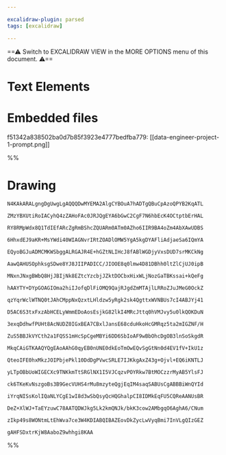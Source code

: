 ```yaml
---

excalidraw-plugin: parsed
tags: [excalidraw]

---
```

==⚠  Switch to EXCALIDRAW VIEW in the MORE OPTIONS menu of this document. ⚠==


# Text Elements

# Embedded files
f51342a838502ba0d7b85f3923e4777bedfba779: [[data-engineer-project-1-prompt.png]]

%%
# Drawing
```compressed-json
N4KAkARALgngDgUwgLgAQQQDwMYEMA2AlgCYBOuA7hADTgQBuCpAzoQPYB2KqATL

ZMzYBXUtiRoIACyhQ4zZAHoFAc0JRJQgEYA6bGwC2CgF7N6hbEcK4OCtptbErHAL

RY8RMpWdx8Q1TdIEfARcZgRmBShcZQUARm0ATm0AZho6IIR9BA4oZm4AbXAwUDBS

6HhxdEJ9aKR+MsYWdi40WIAGNvrIRtZOADlOMW5YgA5kgDYAFliAdjaeSa6IQmYA

EQyoBGJuADMCMKWSbggALRGAJR4E+hGZtNLIHcJ8fABlWGDjyVxsDUD7srMKCkNg

AawQAHUSOphksgSDwe8YJ8JIIPADICC/JIOOE8q0lmw4D81DBhh0ltZlCjUJ0ipB

MNxnJNxgBWbQ8HjJBIjNk8EZtcYzcbjJZktDOCbxHixWLjNozGaTBKssai+kQeFg

hAAYTY+DYpGOAGIOma2hiIJofqDlFiOMQ9QajRJgdZmMTAjlLRRoZJuJMeG0OckZ

qzYqrWclWTNQ0tJAhCMppNxQzxtLHldzw5yRgk2sk4QgttxWVNBUs7cI4ABJYj41

D5AC6S3txFxzAbHCELyWmmEDoAosEsjkG82lkI4MRcJttq0hVMJvy5u0lkQOKDuN

3exqDdhwfPUHt8AcNUDZ0IGxBEA7CBxlJansE68cduHkoHcGMRqz5ta2mIGZNF/H

ZuS5BBJkVYCth2a1FQSS1mHcSpCgeMBYi6DD6SbIoAF9wBbOhcDgOB3lnSoSkgdR

MkqCAiGTKAAQYQgEAoAAhG0qyEB0nUNE0dkEoTmOwEQvSgGtNn0d4EV1fV+IkU1z

QteoIFE0hxMkzJOIPbjePkl10DdDgPVwcSRLE7IJKkgAxZ43g+Ojvl+EQ6iKNTLJ

yLTpOBbUoWIGECXc9TNKkmTtSRGlNX1I5VJCqzvPOYRkw7BtMOCzzrMyAB5YlsFJ

ck6TKeKvNszgoBs3B9GecVUHS4rMu8mzyteQgjEqIM4saqSABUsCgABBBiWnQYId

iYrqNISsKolIQaNLYCgE1wI8d3wSbQsyQcHQGhalpCI8IDMkEqFU5CQReAANUsBR

DeZ+XlWJ+TaEYzuwC78AATQDWJkg5Lk2kmQNJk/bkK3cow2AMbgqO6AghA6/CNum

zIkp49s8WONtmLtEhWva7ce3W4KDIABQIBAZEovDkZycLwVyqBmi7InVLgQIzGEZ

gAHFSDxtrKjW8AaboZ9whhgi8KAA
```
%%
